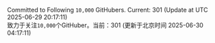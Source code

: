 Committed to Following `10,000` GitHubers. Current: <!-- FOLLOWING_COUNT -->301<!-- FOLLOWING_COUNT --> (Update at UTC <!-- LAST_UPDATED -->2025-06-29 20:17:11<!-- LAST_UPDATED -->)<br>
致力于关注`10,000`个GitHuber。当前：<!-- FOLLOWING_COUNT -->301<!-- FOLLOWING_COUNT --> (更新于北京时间 <!-- LAST_UPDATED_CST -->2025-06-30 04:17:11<!-- LAST_UPDATED_CST -->)
